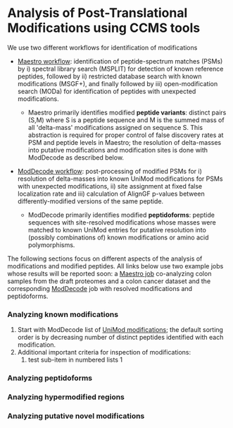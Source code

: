 # Analysis of Post-Translational Modifications using CCMS tools

We use two different workflows for identification of modifications

* [Maestro workflow](workflows/maestro.md): identification of peptide-spectrum matches (PSMs) by i) spectral library search (MSPLIT) for detection of known reference peptides, followed by ii) restricted database search with known modifications (MSGF+), and finally followed by iii) open-modification search (MODa) for identification of peptides with unexpected modifications.
    * Maestro primarily identifies modified **peptide variants**: distinct pairs (S,M) where S is a peptide sequence and M is the summed mass of all 'delta-mass' modifications assigned on sequence S. This abstraction is required for proper control of false discovery rates at PSM and peptide levels in Maestro; the resolution of delta-masses into putative modifications and modification sites is done with ModDecode as described below.

* [ModDecode workflow](workflows/moddecode.md): post-processing of modified PSMs for i) resolution of delta-masses into known UniMod modifications for PSMs with unexpected modifications, ii) site assignment at fixed false localization rate and iii) calculation of AlignGF p-values between differently-modified versions of the same peptide.
    * ModDecode primarily identifies modified **peptidoforms**: peptide sequences with site-resolved modifications whose masses were matched to known UniMod entries for putative resolution into (possibly combinations of) known modifications or amino acid polymorphisms.

The following sections focus on different aspects of the analysis of modifications and modified peptides. All links below use two example jobs whose results will be reported soon: a [Maestro job](https://proteomics2.ucsd.edu/ProteoSAFe/status.jsp?task=de809a3717cc4d96a3a5257e290351d5) co-analyzing colon samples from the draft proteomes and a colon cancer dataset and the corresponding [ModDecode](https://proteomics2.ucsd.edu/ProteoSAFe/status.jsp?task=790e82c2ef1541748521db1e94b24fe0) job with resolved modifications and peptidoforms.

### Analyzing known modifications

1. Start with ModDecode list of [UniMod modifications](https://proteomics2.ucsd.edu/ProteoSAFe/result.jsp?task=790e82c2ef1541748521db1e94b24fe0&view=t_group_by_knownmod); the default sorting order is by decreasing number of distinct peptides identified with each modification. 
1. Additional important criteria for inspection of modifications:
    1. test sub-item in numbered lists 1
   

### Analyzing peptidoforms

### Analyzing hypermodified regions

### Analyzing putative novel modifications



